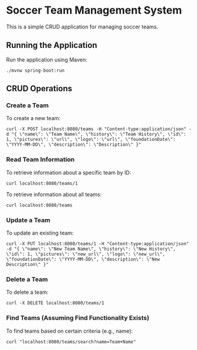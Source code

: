 
# Soccer Team Management System
This is a simple CRUD application for managing soccer teams.

## Running the Application
Run the application using Maven:
```
./mvnw spring-boot:run
```

## CRUD Operations

### Create a Team
To create a new team:
```
curl -X POST localhost:8080/teams -H "Content-type:application/json" -d "{ \"name\": \"Team Name\", \"history\": \"Team History\", \"id\": 1, \"pictures\": \"url\", \"logo\": \"url\", \"foundationDate\": \"YYYY-MM-DD\", \"description\": \"Description\" }"
```

### Read Team Information
To retrieve information about a specific team by ID:
```
curl localhost:8080/teams/1
```

To retrieve information about all teams:
```
curl localhost:8080/teams
```

### Update a Team
To update an existing team:
```
curl -X PUT localhost:8080/teams/1 -H "Content-type:application/json" -d "{ \"name\": \"New Team Name\", \"history\": \"New History\", \"id\": 1, \"pictures\": \"new_url\", \"logo\": \"new_url\", \"foundationDate\": \"YYYY-MM-DD\", \"description\": \"New Description\" }"
```

### Delete a Team
To delete a team:
```
curl -X DELETE localhost:8080/teams/1
```

### Find Teams (Assuming Find Functionality Exists)
To find teams based on certain criteria (e.g., name):
```
curl "localhost:8080/teams/search?name=Team+Name"

```
